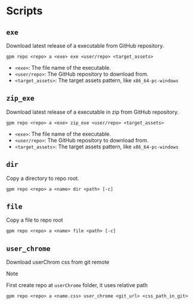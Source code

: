 # Scripts

## `exe`

Download latest release of a executable from GitHub repository.

```pwsh
gpm repo <repo> a <exe> exe <user/repo> <target_assets>
```

- `<exe>`: The file name of the executable.
- `<user/repo>`: The GitHub repository to download from.
- `<target_assets>`: The target assets pattern, like `x86_64-pc-windows`

## `zip_exe`

Download latest release of a executable in zip from GitHub repository.

```pwsh
gpm repo <repo> a <exe> zip_exe <user/repo> <target_assets>
```

- `<exe>`: The file name of the executable.
- `<user/repo>`: The GitHub repository to download from.
- `<target_assets>`: The target assets pattern, like `x86_64-pc-windows`

## `dir`

Copy a directory to repo root.

```pwsh
gpm repo <repo> a <name> dir <path> [-c]
```

## `file`

Copy a file to repo root

```pwsh
gpm repo <repo> a <name> file <path> [-c]
```

## `user_chrome`

Download userChrom css from git remote

> [!NOTE]
> First create repo at `userChrome` folder, it uses relative path

```pwsh
gpm repo <repo> a <name.css> user_chrome <git_url> <css_path_in_git>
```
